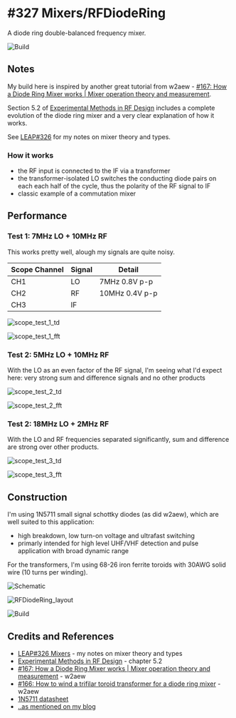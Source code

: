 # #327 Mixers/RFDiodeRing

A diode ring double-balanced frequency mixer.

![Build](./assets/RFDiodeRing_build.jpg?raw=true)

## Notes

My build here is inspired by another great tutorial from w2aew -
[#167: How a Diode Ring Mixer works | Mixer operation theory and measurement](https://www.youtube.com/watch?v=junuEwmQVQ8).

Section 5.2 of [Experimental Methods in RF Design](https://www.goodreads.com/book/show/2386153.Experimental_Methods_in_RF_Design)
includes a complete evolution of the diode ring mixer and a very clear explanation of how it works.

See [LEAP#326](../) for my notes on mixer theory and types.

### How it works

* the RF input is connected to the IF via a transformer
* the transformer-isolated LO switches the conducting diode pairs on each each half of the cycle, thus the polarity of the RF signal to IF
* classic example of a commutation mixer

## Performance

### Test 1: 7MHz LO + 10MHz RF

This works pretty well, alough my signals are quite noisy.

| Scope Channel | Signal | Detail         |
|---------------|--------|----------------|
| CH1           | LO     | 7MHz 0.8V p-p  |
| CH2           | RF     | 10MHz 0.4V p-p |
| CH3           | IF     |                |

![scope_test_1_td](./assets/scope_test_1_td.gif?raw=true)

![scope_test_1_fft](./assets/scope_test_1_fft.gif?raw=true)


### Test 2: 5MHz LO + 10MHz RF

With the LO as an even factor of the RF signal, I'm seeing what I'd expect here: very strong sum and difference signals and no other products

![scope_test_2_td](./assets/scope_test_2_td.gif?raw=true)

![scope_test_2_fft](./assets/scope_test_2_fft.gif?raw=true)


### Test 2: 18MHz LO + 2MHz RF

With the LO and RF frequencies separated significantly, sum and difference are strong over other products.

![scope_test_3_td](./assets/scope_test_3_td.gif?raw=true)

![scope_test_3_fft](./assets/scope_test_3_fft.gif?raw=true)


## Construction

I'm using 1N5711 small signal schottky diodes (as did w2aew), which are well suited to this application:

* high breakdown, low turn-on voltage and ultrafast switching
* primarly intended for high level UHF/VHF detection and pulse application with broad dynamic range

For the transformers, I'm using 68-26 iron ferrite toroids with 30AWG solid wire (10 turns per winding).

![Schematic](./assets/RFDiodeRing_schematic.jpg?raw=true)

![RFDiodeRing_layout](./assets/RFDiodeRing_layout.jpg?raw=true)

![Build](./assets/RFDiodeRing_build.jpg?raw=true)

## Credits and References

* [LEAP#326 Mixers](../) - my notes on mixer theory and types
* [Experimental Methods in RF Design](https://www.goodreads.com/book/show/2386153.Experimental_Methods_in_RF_Design) - chapter 5.2
* [#167: How a Diode Ring Mixer works | Mixer operation theory and measurement](https://www.youtube.com/watch?v=junuEwmQVQ8) - w2aew
* [#166: How to wind a trifilar toroid transformer for a diode ring mixer](https://www.youtube.com/watch?v=a8ViWS61hsU) - w2aew
* [1N5711 datasheet](https://www.futurlec.com/Diodes/1N5711.shtml)
* [..as mentioned on my blog](https://blog.tardate.com/2017/07/leap327-diode-ring-mixer.html)
